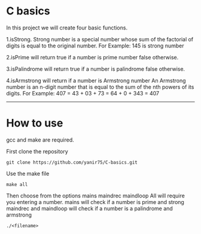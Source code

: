 # C basics

In this project we will create four basic functions.

1.isStrong. Strong number is a special number whose sum of the factorial of digits is equal to the original
number. For Example: 145 is strong number

2.isPrime will return true if a number is prime number false otherwise.

3.isPalindrome will return true if a number is palindrome false otherwise.

4.isArmstrong will return if a number is Armstrong number
An Armstrong number is an n-digit number that is equal to the sum of the nth powers of its digits.
For Example: 407 = 43 + 03 + 73 = 64 + 0 + 343 = 407


------
# How to use
gcc and make are required.

First clone the repository
```
git clone https://github.com/yanir75/C-basics.git
```
Use the make file
```
make all
```
Then choose from the options
mains
maindrec
maindloop
All will require you entering a number.
mains will check if a number is prime and strong
maindrec and maindloop will check if a number is a palindrome and armstrong

```
./<filename>
```
